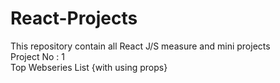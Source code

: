 # React-Projects
This repository contain all React J/S measure and mini projects
<br>
Project No : 1
<br>
Top Webseries List {with using props}
<br>
